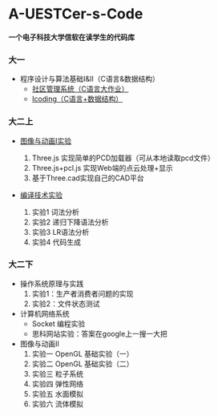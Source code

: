 # A-UESTCer-s-Code

**一个电子科技大学信软在读学生的代码库**

### 大一

-  程序设计与算法基础I&II（C语言&数据结构）
   - [社区管理系统（C语言大作业）](https://github.com/PLUS-WAVE/A-UESTCer-s-Code/tree/master/A.%E5%A4%A7%E4%B8%80/Community%20management%20system)
   - [Icoding（C语言+数据结构）](https://github.com/PLUS-WAVE/A-UESTCer-s-Code/tree/master/A.%E5%A4%A7%E4%B8%80/icoding)

### 大二上

- [图像与动画Ⅰ实验](https://github.com/PLUS-WAVE/A-UESTCer-s-Code/tree/master/B.%E5%A4%A7%E4%BA%8C%E4%B8%8A/%E5%9B%BE%E5%BD%A2%E4%B8%8E%E5%8A%A8%E7%94%BB%E2%85%A0%E5%AE%9E%E9%AA%8C)
  1. Three.js 实现简单的PCD加载器（可从本地读取pcd文件）
  2. Three.js+pcl.js 实现Web端的点云处理+显示
  3. 基于Three.cad实现自己的CAD平台

- [编译技术实验](https://github.com/PLUS-WAVE/A-UESTCer-s-Code/tree/master/B.%E5%A4%A7%E4%BA%8C%E4%B8%8A/%E7%BC%96%E8%AF%91%E6%8A%80%E6%9C%AF%E5%AE%9E%E9%AA%8C)
  1. 实验1 词法分析
  2. 实验2 递归下降语法分析
  3. 实验3 LR语法分析
  4. 实验4 代码生成

### 大二下

- 操作系统原理与实践
  1. 实验1：生产者消费者问题的实现
  2. 实验2：文件状态测试
- 计算机网络系统
  - Socket 编程实验
  - 思科网站实验：答案在google上一搜一大把
- 图像与动画Ⅱ
  1. 实验一 OpenGL 基础实验（一）
  2. 实验二 OpenGL 基础实验（二）
  3. 实验三 粒子系统
  4. 实验四 弹性网络
  5. 实验五 水面模拟
  6. 实验六 流体模拟


